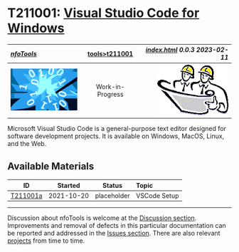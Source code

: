 <!-- index.md 0.0.3                 UTF-8                          2023-02-11
     ----1----|----2----|----3----|----4----|----5----|----6----|----7----|--*

                      VISUAL STUDIO CODE FOR WINDOWS
     -->

# T211001: [Visual Studio Code for Windows](.)

| ***[nfoTools](../../)*** | [tools](../)[>t211001](.) | ***[index.html](index.html) 0.0.3 2023-02-11*** |
| :--                |       :-:          | --: |
| ![nfotools](../../images/nfoWorks-2014-06-02-1702-LogoSmall.png) | Work-in-Progress | ![Hard Hat Area](../../images/hardhat-logo.gif) |

Microsoft Visual Studio Code is a general-purpose text editor designed for
software development projects.  It is available on Windows, MacOS, Linux, and
the Web.

## Available Materials

| **ID** | **Started** | **Status** | **Topic** |
|   :-:   |   :-:   |  :-:   |  :--  |
| [T211001a](T211001a/) | 2021-10-20 | placeholder | VSCode Setup |

----

Discussion about nfoTools is welcome at the
[Discussion section](https://github.com/orcmid/nfoTools/discussions).
Improvements and removal of defects in this particular documentation can be
reported and addressed in the
[Issues section](https://github.com/orcmid/nfoTools/issues).  There are also
relevant [projects](https://github.com/orcmid/nfoTools/projects) from time to
time.

<!-- ----1----|----2----|----3----|----4----|----5----|----6----|----7----|--*

     0.0.3 2023-02-11T16:55Z Adjust for new subfolder organization
     0.0.2 2022-06-19T23:55Z Use preferred top header strip
     0.0.1 2021-10-23T19:23Z Introduce T211001c
     0.0.0 2021-10-20T21:00Z Clone from tools/index.md for boilerplate

               *** end of docs/tools/T211001/index.md ***
     -->
